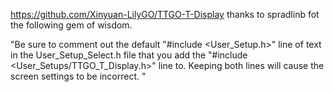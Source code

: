 https://github.com/Xinyuan-LilyGO/TTGO-T-Display
thanks to spradlinb fot the following gem of wisdom.

"Be sure to comment out the default "#include <User_Setup.h>" line of text in the User_Setup_Select.h
file that you add the "#include <User_Setups/TTGO_T_Display.h>" line to. Keeping both lines will 
cause the screen settings to be incorrect. "

